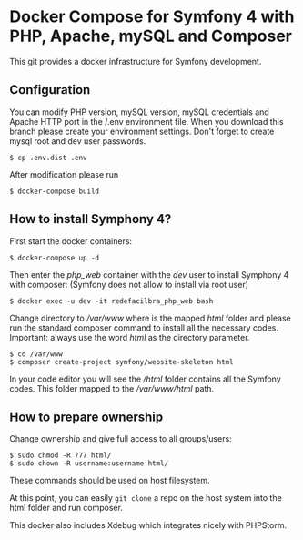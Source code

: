 # Docker Compose for Symfony 4 with PHP, Apache, mySQL and Composer
This git provides a docker infrastructure for Symfony development.
## Configuration
You can modify PHP version, mySQL version, mySQL credentials and Apache HTTP port in the /.env environment file.
When you download this branch please create your environment settings. Don't forget to create mysql root and dev user passwords.

    $ cp .env.dist .env
After modification please run 

    $ docker-compose build
## How to install Symphony 4?
First start the docker containers:

    $ docker-compose up -d
Then enter the *php_web* container with the *dev* user to install Symphony 4 with composer: (Symfony does not allow to install via root user)

    $ docker exec -u dev -it redefacilbra_php_web bash
Change directory to */var/www* where is the mapped *html* folder and please run the standard composer command to install all the necessary codes. Important: always use the word *html* as the directory parameter.

    $ cd /var/www
    $ composer create-project symfony/website-skeleton html
In your code editor you will see the */html* folder contains all the Symfony codes. This folder mapped to the */var/www/html* path.

## How to prepare ownership
Change ownership and give full access to all groups/users:

    $ sudo chmod -R 777 html/
    $ sudo chown -R username:username html/
These commands should be used on host filesystem.

At this point, you can easily `git clone` a repo on the host system into the html folder and run composer.

This docker also includes Xdebug which integrates nicely with PHPStorm.